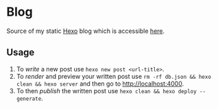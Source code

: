 # Blog

Source of my static [Hexo](https://hexo.io/) blog which is accessible [here](https://lony.github.io/).

## Usage

1. To *write* a new post use `hexo new post <url-title>`.
2. To *render* and preview your written post use `rm -rf db.json && hexo clean && hexo server` and then go to [http://localhost:4000](http://localhost:4000).
3. To then *publish* the written post use `hexo clean && hexo deploy --generate`.
